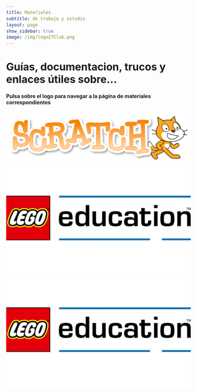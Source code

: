 ```yaml
---
title: Materiales
subtitle: de trabajo y estudio
layout: page
show_sidebar: true
image: /img/logoITClub.png
---
```


# Guías, documentacion, trucos y enlaces útiles sobre...
#### Pulsa sobre el logo para navegar a la página de materiales correspondientes

<div class="columns">
    <div class="column">
        <a href="/docs/scratch/">
            <img src="/img/ScratchLogoCat.png" />
        </a>
    </div>
</div>
<div class="columns">
    <div class="column">
        <a href="/docs/legoeducation/">
            <img src="/img/legoeducationlogo.webp" />
        </a>
    </div>
</div>
<div class="columns">
    <div class="column">
        <a href="/docs/legoeducation/">
            <img src="/img/legoeducationlogo.webp" />
        </a>
    </div>
</div>
</div>